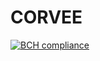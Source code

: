 # CORVEE

[![BCH compliance](https://bettercodehub.com/edge/badge/nathaliejborst/EndApp?branch=master)](https://bettercodehub.com/)
